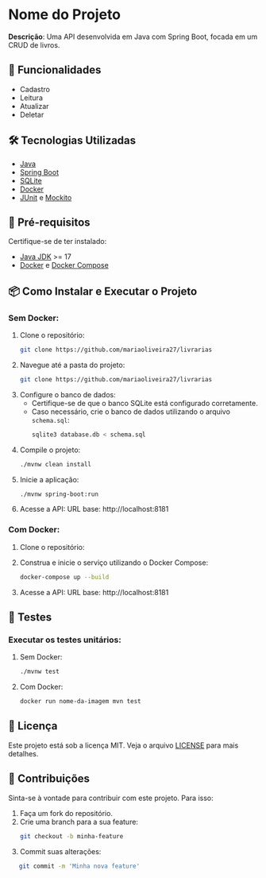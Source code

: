 # Nome do Projeto

**Descrição**: Uma API desenvolvida em Java com Spring Boot, focada em um CRUD de livros.

## 🚀 Funcionalidades
- Cadastro
- Leitura
- Atualizar
- Deletar

## 🛠️ Tecnologias Utilizadas
- [Java](https://www.java.com/)
- [Spring Boot](https://spring.io/projects/spring-boot)
- [SQLite](https://sqlite.org/)
- [Docker](https://www.docker.com/)
- [JUnit](https://junit.org/) e [Mockito](https://site.mockito.org/)


## 🔧 Pré-requisitos
Certifique-se de ter instalado:
- [Java JDK](https://www.oracle.com/java/technologies/javase-downloads.html) >= 17
- [Docker](https://docs.docker.com/get-docker/) e [Docker Compose](https://docs.docker.com/compose/)

## 📦 Como Instalar e Executar o Projeto

### Sem Docker:
1. Clone o repositório:
   ```bash
   git clone https://github.com/mariaoliveira27/livrarias
2. Navegue até a pasta do projeto:
   ```bash
   git clone https://github.com/mariaoliveira27/livrarias
3. Configure o banco de dados:
   - Certifique-se de que o banco SQLite está configurado corretamente.
   - Caso necessário, crie o banco de dados utilizando o arquivo `schema.sql`:
     ```bash
     sqlite3 database.db < schema.sql
     ```
4. Compile o projeto:
   ```bash
   ./mvnw clean install
5. Inicie a aplicação:
   ```bash
   ./mvnw spring-boot:run
6. Acesse a API:
   URL base: http://localhost:8181

### Com Docker:
1. Clone o repositório:
   
2. Construa e inicie o serviço utilizando o Docker Compose:
   ```bash
   docker-compose up --build

3. Acesse a API:
   URL base: http://localhost:8181
   
## 🧪 Testes
### Executar os testes unitários:
1. Sem Docker:
   ```bash
   ./mvnw test
2. Com Docker:
   ```bash
   docker run nome-da-imagem mvn test
   
## 📄 Licença
Este projeto está sob a licença MIT. Veja o arquivo [LICENSE](LICENSE) para mais detalhes.

## 🙌 Contribuições
Sinta-se à vontade para contribuir com este projeto. Para isso:

1. Faça um fork do repositório.
2. Crie uma branch para a sua feature:
   ```bash
   git checkout -b minha-feature
3. Commit suas alterações:
```bash
   git commit -m 'Minha nova feature'






   
 



